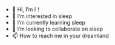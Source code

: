 - 👋 Hi, I’m I！
- 👀 I’m interested in sleep
- 🌱 I’m currently learning sleep
- 💞️ I’m looking to collaborate on sleep
- 📫 How to reach me in your dreamland

<!---
szq-123/szq-123 is a ✨ special ✨ repository because its `README.md` (this file) appears on your GitHub profile.
You can click the Preview link to take a look at your changes.
--->
